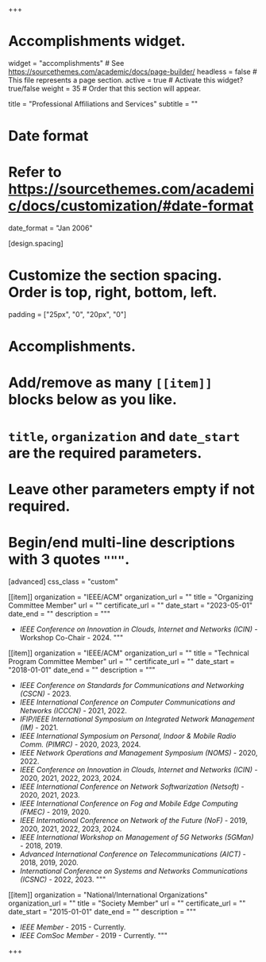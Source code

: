 +++
# Accomplishments widget.
widget = "accomplishments"  # See https://sourcethemes.com/academic/docs/page-builder/
headless = false  # This file represents a page section.
active = true  # Activate this widget? true/false
weight = 35  # Order that this section will appear.

title = "Professional Affiliations and Services"
subtitle = ""

# Date format
#   Refer to https://sourcethemes.com/academic/docs/customization/#date-format
date_format = "Jan 2006"

[design.spacing]
  # Customize the section spacing. Order is top, right, bottom, left.
  padding = ["25px", "0", "20px", "0"]

# Accomplishments.
#   Add/remove as many `[[item]]` blocks below as you like.
#   `title`, `organization` and `date_start` are the required parameters.
#   Leave other parameters empty if not required.
#   Begin/end multi-line descriptions with 3 quotes `"""`.

[advanced]
  css_class = "custom"

[[item]]
organization = "IEEE/ACM"
organization_url = ""
title = "Organizing Committee Member"
url = ""
certificate_url = ""
date_start = "2023-05-01"
date_end = ""
description = """
* _IEEE Conference on Innovation in Clouds, Internet and Networks (ICIN)_ - Workshop Co-Chair - 2024.
 """

[[item]]
  organization = "IEEE/ACM"
  organization_url = ""
  title = "Technical Program Committee Member"
  url = ""
  certificate_url = ""
  date_start = "2018-01-01"
  date_end = ""
  description = """
  * _IEEE Conference on Standards for Communications and Networking (CSCN)_ - 2023.
  * _IEEE International Conference on Computer Communications and Networks (ICCCN)_ - 2021, 2022.
  * _IFIP/IEEE International Symposium on Integrated Network Management (IM)_ - 2021.
  * _IEEE International Symposium on Personal, Indoor & Mobile Radio Comm. (PIMRC)_ - 2020, 2023, 2024.
  * _IEEE Network Operations and Management Symposium (NOMS)_ - 2020, 2022.
  * _IEEE Conference on Innovation in Clouds, Internet and Networks (ICIN)_ - 2020, 2021, 2022, 2023, 2024.
  * _IEEE International Conference on Network Softwarization (Netsoft)_ - 2020, 2021, 2023.
  * _IEEE International Conference on Fog and Mobile Edge Computing (FMEC)_ - 2019, 2020.
  * _IEEE International Conference on Network of the Future (NoF)_ - 2019, 2020, 2021, 2022, 2023, 2024.
  * _IEEE International Workshop on Management of 5G Networks (5GMan)_ - 2018, 2019.
  * _Advanced International Conference on Telecommunications (AICT)_ - 2018, 2019, 2020.
  * _International Conference on Systems and Networks Communications (ICSNC)_ - 2022, 2023.
  """


[[item]]
  organization = "National/International Organizations"
  organization_url = ""
  title = "Society Member"
  url = ""
  certificate_url = ""
  date_start = "2015-01-01"
  date_end = ""
  description = """
  * _IEEE Member_ - 2015 - Currently.
  * _IEEE ComSoc Member_ - 2019 - Currently.
  """

+++
